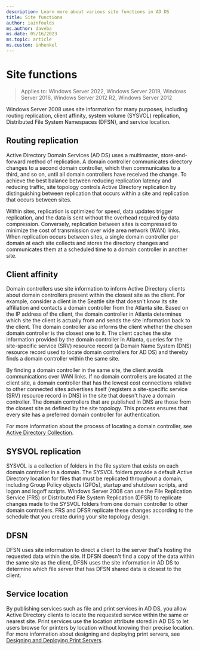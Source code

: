 ```yaml
---
description: Learn more about various site functions in AD DS
title: Site functions
author: iainfoulds
ms.author: daveba
ms.date: 05/16/2023
ms.topic: article
ms.custom: inhenkel
---
```


# Site functions

>Applies to: Windows Server 2022, Windows Server 2019, Windows Server 2016, Windows Server 2012 R2, Windows Server 2012

 Windows Server 2008  uses site information for many purposes, including routing replication, client affinity, system volume (SYSVOL) replication, Distributed File System Namespaces (DFSN), and service location.

## Routing replication

Active Directory Domain Services (AD DS) uses a multimaster, store-and-forward method of replication. A domain controller communicates directory changes to a second domain controller, which then communicates to a third, and so on, until all domain controllers have received the change. To achieve the best balance between reducing replication latency and reducing traffic, site topology controls Active Directory replication by distinguishing between replication that occurs within a site and replication that occurs between sites.

Within sites, replication is optimized for speed, data updates trigger replication, and the data is sent without the overhead required by data compression. Conversely, replication between sites is compressed to minimize the cost of transmission over wide area network (WAN) links. When replication occurs between sites, a single domain controller per domain at each site collects and stores the directory changes and communicates them at a scheduled time to a domain controller in another site.

## Client affinity

Domain controllers use site information to inform Active Directory clients about domain controllers present within the closest site as the client. For example, consider a client in the Seattle site that doesn't know its site affiliation and contacts a domain controller from the Atlanta site. Based on the IP address of the client, the domain controller in Atlanta determines which site the client is actually from and sends the site information back to the client. The domain controller also informs the client whether the chosen domain controller is the closest one to it. The client caches the site information provided by the domain controller in Atlanta, queries for the site-specific service (SRV) resource record (a Domain Name System (DNS) resource record used to locate domain controllers for AD DS) and thereby finds a domain controller within the same site.

By finding a domain controller in the same site, the client avoids communications over WAN links. If no domain controllers are located at the client site, a domain controller that has the lowest cost connections relative to other connected sites advertises itself (registers a site-specific service (SRV) resource record in DNS) in the site that doesn't have a domain controller. The domain controllers that are published in DNS are those from the closest site as defined by the site topology. This process ensures that every site has a preferred domain controller for authentication.

For more information about the process of locating a domain controller, see [Active Directory Collection](/previous-versions/windows/it-pro/windows-server-2003/cc780036(v=ws.10)).

## SYSVOL replication

SYSVOL is a collection of folders in the file system that exists on each domain controller in a domain. The SYSVOL folders provide a default Active Directory location for files that must be replicated throughout a domain, including Group Policy objects (GPOs), startup and shutdown scripts, and logon and logoff scripts.  Windows Server 2008  can use the File Replication Service (FRS) or Distributed File System Replication (DFSR) to replicate changes made to the SYSVOL folders from one domain controller to other domain controllers. FRS and DFSR replicate these changes according to the schedule that you create during your site topology design.

## DFSN

DFSN uses site information to direct a client to the server that's hosting the requested data within the site. If DFSN doesn't find a copy of the data within the same site as the client, DFSN uses the site information in AD DS to determine which file server that has DFSN shared data is closest to the client.

## Service location

By publishing services such as file and print services in AD DS, you allow Active Directory clients to locate the requested service within the same or nearest site. Print services use the location attribute stored in AD DS to let users browse for printers by location without knowing their precise location. For more information about designing and deploying print servers, see [Designing and Deploying Print Servers](/previous-versions/windows/it-pro/windows-server-2003/cc785842(v=ws.10)).

